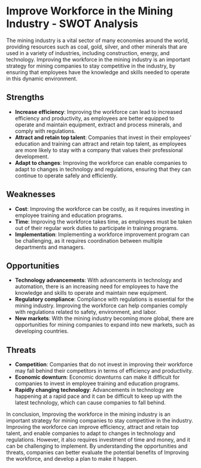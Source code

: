 # Improve Workforce in the Mining Industry - SWOT Analysis

The mining industry is a vital sector of many economies around the world, providing resources such as coal, gold, silver, and other minerals that are used in a variety of industries, including construction, energy, and technology. Improving the workforce in the mining industry is an important strategy for mining companies to stay competitive in the industry, by ensuring that employees have the knowledge and skills needed to operate in this dynamic environment.

## Strengths

* **Increase efficiency**: Improving the workforce can lead to increased efficiency and productivity, as employees are better equipped to operate and maintain equipment, extract and process minerals, and comply with regulations.
* **Attract and retain top talent**: Companies that invest in their employees' education and training can attract and retain top talent, as employees are more likely to stay with a company that values their professional development.
* **Adapt to changes**: Improving the workforce can enable companies to adapt to changes in technology and regulations, ensuring that they can continue to operate safely and efficiently.

## Weaknesses

* **Cost**: Improving the workforce can be costly, as it requires investing in employee training and education programs.
* **Time**: Improving the workforce takes time, as employees must be taken out of their regular work duties to participate in training programs.
* **Implementation**: Implementing a workforce improvement program can be challenging, as it requires coordination between multiple departments and managers.

## Opportunities

* **Technology advancements**: With advancements in technology and automation, there is an increasing need for employees to have the knowledge and skills to operate and maintain new equipment.
* **Regulatory compliance**: Compliance with regulations is essential for the mining industry. Improving the workforce can help companies comply with regulations related to safety, environment, and labor.
* **New markets**: With the mining industry becoming more global, there are opportunities for mining companies to expand into new markets, such as developing countries.

## Threats

* **Competition**: Companies that do not invest in improving their workforce may fall behind their competitors in terms of efficiency and productivity.
* **Economic downturn**: Economic downturns can make it difficult for companies to invest in employee training and education programs.
* **Rapidly changing technology**: Advancements in technology are happening at a rapid pace and it can be difficult to keep up with the latest technology, which can cause companies to fall behind.

In conclusion, Improving the workforce in the mining industry is an important strategy for mining companies to stay competitive in the industry. Improving the workforce can improve efficiency, attract and retain top talent, and enable companies to adapt to changes in technology and regulations. However, it also requires investment of time and money, and it can be challenging to implement. By understanding the opportunities and threats, companies can better evaluate the potential benefits of Improving the workforce, and develop a plan to make it happen.